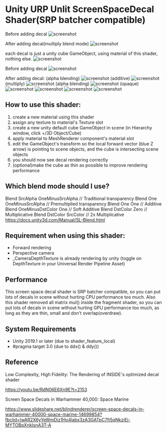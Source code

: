 Unity URP Unlit ScreenSpaceDecal Shader(SRP batcher compatible)
======================
Before adding decal
![screenshot](https://i.imgur.com/dyFj5h1.png)

After adding decal(multiply blend mode)
![screenshot](https://i.imgur.com/ptjzwPK.png)

each decal is just a unity cube GameObject, using material of this shader, nothing else.
![screenshot](https://i.imgur.com/m4F0N5t.png)

Before adding decal
![screenshot](https://imgur.com/ZWIzkdR.png)

After adding decal:
(alpha blending)
![screenshot](https://imgur.com/EqsxFC9.png)
(additive)
![screenshot](https://imgur.com/EluE9Dx.png)
(multiply)
![screenshot](https://imgur.com/P2tJqKs.png)
(alpha blending)
![screenshot](https://imgur.com/xIjdKvW.png)
(opaque)
![screenshot](https://imgur.com/WE6AqYP.png)
![screenshot](https://imgur.com/c3fInsS.png)
![screenshot](https://imgur.com/lGE6qr3.png)
![screenshot](https://imgur.com/5LwT7Xe.png)

How to use this shader:
-------------------
1. create a new material using this shader
2. assign any texture to material's Texture slot
3. create a new unity default cube GameObject in scene (in Hierarchy window, click +/3D Object/Cube)
4. apply material to MeshRenderer component's material slot
5. edit the GameObject's transform so the local forward vector (blue Z arrow) is pointing to scene objects, and the cube is intersecting scene objects
6. you should now see decal rendering correctly
7. (optional)make the cube as thin as possible to improve rendering performance

Which blend mode should I use?
-------------------
Blend SrcAlpha OneMinusSrcAlpha // Traditional transparency
Blend One OneMinusSrcAlpha // Premultiplied transparency
Blend One One // Additive
Blend OneMinusDstColor One // Soft Additive
Blend DstColor Zero // Multiplicative
Blend DstColor SrcColor // 2x Multiplicative
https://docs.unity3d.com/Manual/SL-Blend.html

Requirement when using this shader:
-------------------
- Forward rendering
- Perspective camera
- _CameraDepthTexture is already rendering by unity (toggle on DepthTexture in your Universal Render Pipeline Asset)

[the camera depth texture]:
    https://docs.unity3d.com/Manual/SL-CameraDepthTexture.html

Performance
-------------------
This screen space decal shader is SRP batcher compatible, so you can put lots of decals in scene without hurting CPU performance too much.
Also this shader removed all matrix mul() inside the fragment shader, so you can put lots of decals in scene without hurting GPU performance too much, as long as they are thin, small and don't overlap(overdraw).

System Requirements
-------------------

- Unity 2019.1 or later (due to shader_feature_local)
- #pragma target 3.0 (due to ddx() & ddy())

Reference
-------------------

Low Complexity, High Fidelity: The Rendering of INSIDE's optimized decal shader

https://youtu.be/RdN06E6Xn9E?t=2153

Screen Space Decals in Warhammer 40,000: Space Marine

https://www.slideshare.net/blindrenderer/screen-space-decals-in-warhammer-40000-space-marine-14699854?fbclid=IwAR2X6yYeWmDiz1Ho4labx3zA3GATpC7fi5qNkzjEj-MYTOBpXnkIsnA3T-A



